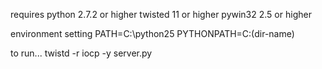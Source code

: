 requires
 python 2.7.2 or higher
 twisted 11 or higher
 pywin32 2.5 or higher

environment setting
 PATH=C:\python25
 PYTHONPATH=C:\(dir-name)

to run...
 twistd -r iocp -y server.py

